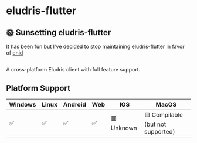 # eludris-flutter

## 🌞 Sunsetting eludris-flutter
It has been fun but I've decided to stop maintaining eludris-flutter in favor of [enid](https://github.com/eludris-community/enid)

##

A cross-platform Eludris client with full feature support.

## Platform Support

| Windows | Linux | Android | Web       | IOS        | MacOS                            |
|---------|-------|---------|-----------|------------|----------------------------------|
| ✅       | ✅     | ✅       | ✅  | 🟥 Unknown  | 🟨 Compilable (but not supported) |
